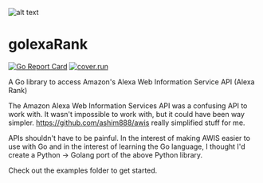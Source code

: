 ![alt text](https://raw.githubusercontent.com/qwer7y/golexaRank/master/img/golexa.png)

# golexaRank

[![Go Report Card](https://goreportcard.com/badge/github.com/qwer7y/golexaRank)](https://goreportcard.com/report/github.com/qwer7y/golexaRank)
[![cover.run](https://cover.run/go/https:/github.com/qwer7y/golexaRank.svg?style=flat&tag=golang-1.10)](https://cover.run/go?tag=golang-1.10&repo=https%3A%2Fgithub.com%2Fqwer7y%2FgolexaRank)

A Go library to access Amazon's Alexa Web Information Service API (Alexa Rank)

The Amazon Alexa Web Information Services API was a confusing API to work with. It wasn't impossible to work with, but it could have been way simpler. https://github.com/ashim888/awis really simplified stuff for me.

APIs shouldn't have to be painful. In the interest of making AWIS easier to use with Go and in the interest of learning
the Go language, I thought I'd create a Python -> Golang port of the above Python library.

Check out the examples folder to get started.
